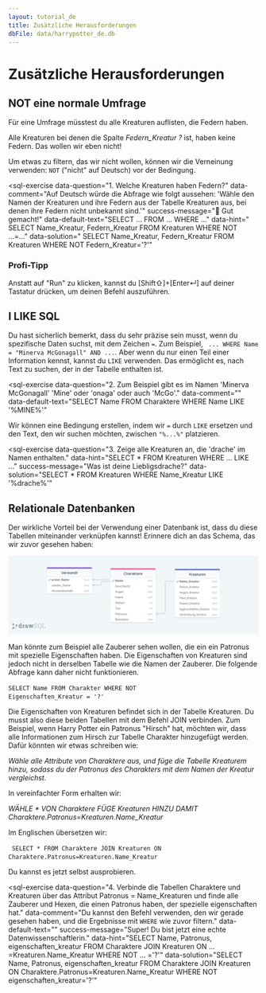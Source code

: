 ```yaml
---
layout: tutorial_de
title: Zusätzliche Herausforderungen
dbFile: data/harrypotter_de.db
---
```

# Zusätzliche Herausforderungen

<a name="not"></a>

## NOT eine normale Umfrage

Für eine Umfrage müsstest du alle Kreaturen auflisten, die Federn haben. 
<sql-exercise
  data-question="Zum aufwärmen, zeige die Tabelle _Kreaturen_ und lies die verschiedenen Spalten."
  data-default-text="SELECT *
FROM Kreaturen"></sql-exercise>

Alle Kreaturen bei denen die Spalte _Federn\_Kreatur_ _?_ ist, haben keine Federn. Das wollen wir eben nicht!

<div class="sideNote"><p>Um etwas zu filtern, das wir nicht wollen, können wir die Verneinung verwenden: <code class="keyword">NOT</code> ("nicht" auf Deutsch) vor der Bedingung.</p></div>

<sql-exercise
  data-question="1. Welche Kreaturen haben Federn?"
  data-comment="Auf Deutsch würde die Abfrage wie folgt aussehen: 'Wähle den Namen der Kreaturen und ihre Federn aus der Tabelle Kreaturen aus, bei denen ihre Federn nicht unbekannt sind.'"
  success-message="🐉 Gut gemacht!"
  data-default-text="SELECT ...
FROM ...
WHERE ..."
  data-hint="
SELECT Name_Kreatur, Federn_Kreatur
FROM Kreaturen
WHERE NOT ...=..."
  data-solution="
SELECT Name_Kreatur, Federn_Kreatur
FROM Kreaturen
WHERE NOT Federn_Kreatur='?'"
  ></sql-exercise>

<div class="sideNote">
<h3>Profi-Tipp</h3>
Anstatt auf "Run" zu klicken, kannst du [Shift⇧]+[Enter↵] auf deiner Tastatur drücken, um deinen Befehl auszuführen.
</div>

<a name="like"></a>

## I LIKE SQL

Du hast sicherlich bemerkt, dass du sehr präzise sein musst, wenn du spezifische Daten suchst, mit dem Zeichen <code>=</code>. Zum Beispiel, <code> ... WHERE Name = "Minerva McGonagall" AND ...</code>. Aber wenn du nur einen Teil einer Information kennst, kannst du <code class="keyword">LIKE</code> verwenden. Das ermöglicht es, nach Text zu suchen, der in der Tabelle enthalten ist.

<sql-exercise
  data-question="2. Zum Beispiel gibt es im Namen 'Minerva McGonagall' 'Mine' oder 'onaga' oder auch 'McGo'."
  data-comment=""
  data-default-text="SELECT Name
FROM Charaktere
WHERE Name LIKE '%MINE%'"
  ></sql-exercise>

<div class="sideNote">
Wir können eine Bedingung erstellen, indem wir <code>=</code> durch <code class="keyword">LIKE</code> ersetzen und den Text, den wir suchen möchten, zwischen <code>"%...%"</code> platzieren.
</div>

<sql-exercise
  data-question="3. Zeige alle Kreaturen an, die 'drache' im Namen enthalten."
  data-hint="SELECT *
FROM Kreaturen
WHERE ... LIKE ..."
success-message="Was ist deine Liebligsdrache?"
  data-solution="SELECT *
FROM Kreaturen
WHERE Name_Kreatur LIKE '%drache%'"
  ></sql-exercise>

<a name="join"></a>

## Relationale Datenbanken

Der wirkliche Vorteil bei der Verwendung einer Datenbank ist, dass du diese Tabellen miteinander verknüpfen kannst! Erinnere dich an das Schema, das wir zuvor gesehen haben:

<img src="imgs/HarryPotterDB_de.png">

Man könnte zum Beispiel alle Zauberer sehen wollen, die ein ein Patronus mit spezielle Eigenschaften haben. Die Eigenschaften von Kreaturen sind jedoch nicht in derselben Tabelle wie die Namen der Zauberer. Die folgende Abfrage kann daher nicht funktionieren.

<code class="codeBloc">SELECT Name FROM Charakter WHERE NOT Eigenschaften_Kreatur = '?'</code>

Die Eigenschaften von Kreaturen befindet sich in der Tabelle Kreaturen. Du musst also diese beiden Tabellen mit dem Befehl <span class="keyword">JOIN</span> verbinden. Zum Beispiel, wenn Harry Potter ein Patronus "Hirsch" hat, möchten wir, dass alle Informationen zum Hirsch zur Tabelle Charakter hinzugefügt werden. Dafür könnten wir etwas schreiben wie:

_Wähle alle Attribute von Charaktere aus, und füge die Tabelle Kreaturem hinzu, sodass du der Patronus des Charakters mit dem Namen der Kreatur vergleichst._

In vereinfachter Form erhalten wir:

_WÄHLE * VON Charaktere FÜGE Kreaturen HINZU DAMIT Charaktere.Patronus=Kreaturen.Name\_Kreatur_

Im Englischen übersetzen wir:

<code class="codeBloc"> SELECT *
FROM Charaktere 
JOIN Kreaturen ON Charaktere.Patronus=Kreaturen.Name_Kreatur</code>

Du kannst es jetzt selbst ausprobieren.

<sql-exercise
  data-question="4. Verbinde die Tabellen Charaktere und Kreaturen über das Attribut Patronus = Name_Kreaturen und finde alle Zauberer und Hexen, die einen Patronus haben, der spezielle eigenschaften hat."
  data-comment="Du kannst den Befehl verwenden, den wir gerade gesehen haben, und die Ergebnisse mit <code>WHERE</code> wie zuvor filtern."
  data-default-text=""
  success-message="Super! Du bist jetzt eine echte Datenwissenschaftlerin."
  data-hint="SELECT Name, Patronus, eigenschaften_kreatur
FROM Charaktere 
JOIN Kreaturen ON ... =Kreaturen.Name_Kreatur
WHERE NOT ... ='?'"
  data-solution="SELECT Name, Patronus, eigenschaften_kreatur
FROM Charaktere 
JOIN Kreaturen ON Charaktere.Patronus=Kreaturen.Name_Kreatur
WHERE NOT eigenschaften_kreatur='?'"
  ></sql-exercise>